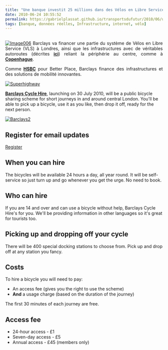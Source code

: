 ```yaml
---
title: "Une banque investit 25 millions dans des Vélos en Libre Service et des autoroutes pour vélo"
date: 2010-06-24 10:55:52
permalink: https://gabrielplassat.github.io/transportsdufutur/2010/06/une-banque-investit-25-millions-dans-des-velos-en-libre-service-et-des-autoroutes-pour-velo.html
tags: [banque, données réelles, Infrastructure, internet, vélo]
---
```


<p style="text-align: justify"><a href="https://gabrielplassat.github.io/transportsdufutur/wp-content/uploads/sites/6/old/6a0120a66d2ad4970b0133f1b84f1c970b-pi.gif"></a> <br /> <a href="https://gabrielplassat.github.io/transportsdufutur/wp-content/uploads/sites/6/old/6a0120a66d2ad4970b0133f1b84f73970b-pi.png" rel="lightbox"><img alt="Image006" border="0" class="asset asset-image at-xid-6a0120a66d2ad4970b0133f1b84f73970b " src="/wp-content/uploads/sites/6/old/6a0120a66d2ad4970b0133f1b84f73970b-120pi.png" title="Image006" /></a> Barclays va financer une partie du système de Vélos en Libre Service (VLS) à Londres, ainsi que les infrastructures avec de véritables autoroutes (décrites <strong><a href="http://www.tfl.gov.uk/roadusers/cycling/11901.aspx">ici</a></strong>) reliant la périphérie au centre, comme à <strong><a href="https://gabrielplassat.github.io/transportsdufutur/2010/04/des-autoroutes-a-velo.html" target="_blank">Copenhague</a></strong>.</p> <p style="text-align: justify">Comme <strong><a href="https://gabrielplassat.github.io/transportsdufutur/2010/01/hsbc-investit-90-millions-deuro-dans-better-place.html" target="_blank">HSBC</a></strong> pour Better Place, Barclays finance des infrastructures et des solutions de mobilité innovantes.</p> <p><a href="https://gabrielplassat.github.io/transportsdufutur/wp-content/uploads/sites/6/old/6a0120a66d2ad4970b013484df4693970c-pi.jpg" rel="lightbox"><img alt="Superhighway" border="0" class="asset asset-image at-xid-6a0120a66d2ad4970b013484df4693970c " src="/wp-content/uploads/sites/6/old/6a0120a66d2ad4970b013484df4693970c-500pi.jpg" title="Superhighway" /></a> <br /> </p>  <!--more-->  <p><strong><a href="http://www.tfl.gov.uk/roadusers/cycling/11598.aspx" target="_blank">Barclays Cycle Hire</a></strong>, launching on 30 July 2010, will be a public bicycle sharing scheme for short journeys in and around central London. You'll be able to pick up a bicycle, use it as you like, then drop it off, ready for the next person.</p> <p><a href="https://gabrielplassat.github.io/transportsdufutur/wp-content/uploads/sites/6/old/6a0120a66d2ad4970b013484df490c970c-pi.jpg" rel="lightbox"><img alt="Barclays2" border="0" class="asset asset-image at-xid-6a0120a66d2ad4970b013484df490c970c " src="/wp-content/uploads/sites/6/old/6a0120a66d2ad4970b013484df490c970c-500pi.jpg" title="Barclays2" /></a> <br /> </p> <h2>Register for email updates</h2> <p><a class="button-next-1" href="https://gabrielplassat.github.io/transportsdufutur/tfl/roadusers/cycling/cycle-hire-scheme">Register</a></p> <h2>When you can hire</h2> <p>The bicycles will be available 24 hours a day, all year round. It will be self-service so just turn up and go whenever you get the urge. No need to book.</p> <h2>Who can hire</h2> <p>If you are 14 and over and can use a bicycle without help, Barclays Cycle Hire's for you. We'll be providing information in other languages so it's great for tourists too.</p> <h2>Picking up and dropping off your cycle</h2> <p>There will be 400 special docking stations to choose from. Pick up and drop off at any station you fancy.</p> <h2>Costs</h2> <p>To hire a bicycle you will need to pay:</p> <ul> <li>An access fee (gives you the right to use the scheme) </li> <li><strong>And</strong> a usage charge (based on the duration of the journey)</li> </ul> <p>The first 30 minutes of each journey are free.</p> <h2>Access fee</h2> <ul> <li>24-hour access - £1 </li> <li>Seven-day access - £5 </li> <li>Annual access - £45 (members only)</li> </ul> <br /> <br />
